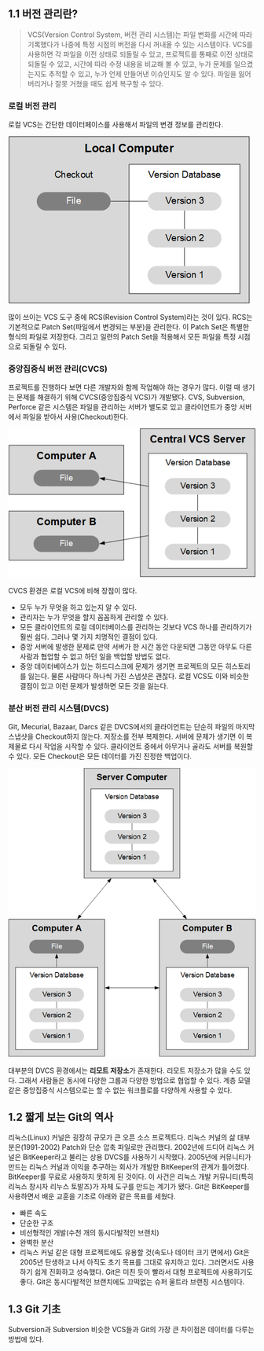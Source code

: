 ## 1.1 버전 관리란?
> VCS(Version Control System, 버전 관리 시스템)는 파일 변화를 시간에 따라 기록했다가 나중에 특정 시점의 버전을 다시 꺼내올 수 있는 시스템이다.
VCS를 사용하면 각 파일을 이전 상태로 되돌릴 수 있고, 프로젝트를 통째로 이전 상태로 되돌릴 수 있고, 시간에 따라 수정 내용을 비교해 볼 수 있고, 누가 문제를 일으켰는지도 추적할 수 있고, 누가 언제 만들어낸 이슈인지도 알 수 있다. 파일을 잃어버리거나 잘못 거쳤을 때도 쉽게 복구할 수 있다.



### 로컬 버전 관리
로컬 VCS는 간단한 데이터페이스를 사용해서 파일의 변경 정보를 관리한다.

![그림 1-1 로컬 버전 관리](https://raw.githubusercontent.com/esesem/ProGit/master/Figure/1-1.png)

많이 쓰이는 VCS 도구 중에 RCS(Revision Control System)라는 것이 있다. RCS는 기본적으로 Patch Set(파일에서 변경되는 부분)을 관리한다. 이 Patch Set은 특별한 형식의 파일로 저장한다. 그리고 일련의 Patch Set을 적용해서 모든 파일을 특정 시점으로 되돌릴 수 있다.



### 중앙집중식 버전 관리(CVCS)
프로젝트를 진행하다 보면 다른 개발자와 함께 작업해야 하는 경우가 많다. 이럴 때 생기는 문제를 해결하기 위해 CVCS(중앙집중식 VCS)가 개발됐다. CVS, Subversion, Perforce 같은 시스템은 파일을 관리하는 서버가 별도로 있고 클라이언트가 중앙 서버에서 파일을 받아서 사용(Checkout)한다.

![그림 1-2 중앙집중식 버전 관리(CVCS)](https://raw.githubusercontent.com/esesem/ProGit/master/Figure/1-2.png)

CVCS 환경은 로컬 VCS에 비해 장점이 많다.

* 모두 누가 무엇을 하고 있는지 알 수 있다.
* 관리자는 누가 무엇을 할지 꼼꼼하게 관리할 수 있다.
* 모든 클라이언트의 로컬 데이터베이스를 관리하는 것보다 VCS 하나를 관리하기가 훨씬 쉽다.
그러나 몇 가지 치명적인 결점이 있다.
* 중앙 서버에 발생한 문제로 만약 서버가 한 시간 동안 다운되면 그동안 아무도 다른 사람과 협업할 수 없고 하던 일을 백업할 방법도 없다.
* 중앙 데이터베이스가 있는 하드디스크에 문제가 생기면 프로젝트의 모든 히스토리를 잃는다. 물론 사람마다 하나씩 가진 스냅샷은 괜찮다. 로컬 VCS도 이와 비슷한 결점이 있고 이런 문제가 발생하면 모든 것을 잃는다.



### 분산 버전 관리 시스템(DVCS)
Git, Mecurial, Bazaar, Darcs 같은 DVCS에서의 클라이언트는 단순히 파일의 마지막 스냅샷을 Checkout하지 않는다. 저장소를 전부 복제한다. 서버에 문제가 생기면 이 복제물로 다시 작업을 시작할 수 있다. 클라이언트 중에서 아무거나 골라도 서버를 복원할 수 있다. 모든 Checkout은 모든 데이터를 가진 진정한 백업이다.

![그림 1-3 분산 버전 관리 시스템(DVCS)](https://raw.githubusercontent.com/esesem/ProGit/master/Figure/1-3.png)

대부분의 DVCS 환경에서는 **리모트 저장소**가 존재한다. 리모트 저장소가 많을 수도 있다. 그래서 사람들은 동시에 다양한 그룹과 다양한 방법으로 협업할 수 있다. 계층 모델 같은 중앙집중식 시스템으로는 할 수 없는 워크플로를 다양하게 사용할 수 있다.




## 1.2 짧게 보는 Git의 역사
리눅스(Linux) 커널은 굉장히 규모가 큰 오픈 소스 프로젝트다. 리눅스 커널의 삶 대부분은(1991-2002) Patch와 단순 압축 파일로만 관리했다. 2002년에 드디어 리눅스 커널은 BitKeeper라고 불리는 상용 DVCS를 사용하기 시작했다.
2005년에 커뮤니티가 만드는 리눅스 커널과 이익을 추구하는 회사가 개발한 BitKeeper의 관계가 틀어졌다. BitKeeper를 무료로 사용하지 못하게 된 것이다. 이 사건은 리눅스 개발 커뮤니티(특히 리눅스 창시자 리누스 토발즈)가 자체 도구를 만드는 계기가 됐다. Git은 BitKeeper를 사용하면서 배운 교훈을 기초로 아래와 같은 목표를 세웠다.

* 빠른 속도
* 단순한 구조
* 비선형적인 개발(수천 개의 동시다발적인 브랜치)
* 완벽한 분산
* 리눅스 커널 같은 대형 프로젝트에도 유용할 것(속도나 데이터 크기 면에서)
Git은 2005년 탄생하고 나서 아직도 초기 목표를 그대로 유지하고 있다. 그러면서도 사용하기 쉽게 진화하고 성숙했다. Git은 미친 듯이 빨라서 대형 프로젝트에 사용하기도 좋다. Git은 동시다발적인 브랜치에도 끄떡없는 슈퍼 울트라 브랜칭 시스템이다.




## 1.3 Git 기초
Subversion과 Subversion 비슷한 VCS들과 Git의 가장 큰 차이점은 데이터를 다루는 방법에 있다.